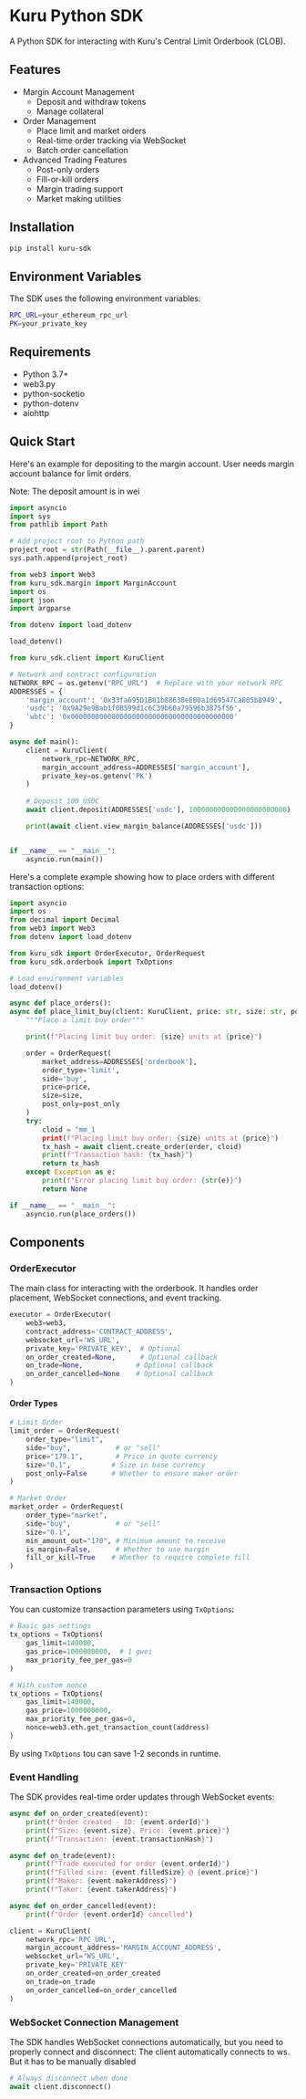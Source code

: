 # Kuru Python SDK

A Python SDK for interacting with Kuru's Central Limit Orderbook (CLOB).

## Features

- Margin Account Management
  - Deposit and withdraw tokens
  - Manage collateral
- Order Management
  - Place limit and market orders
  - Real-time order tracking via WebSocket
  - Batch order cancellation
- Advanced Trading Features
  - Post-only orders
  - Fill-or-kill orders
  - Margin trading support
  - Market making utilities

## Installation

```bash
pip install kuru-sdk
```

## Environment Variables

The SDK uses the following environment variables:

```bash
RPC_URL=your_ethereum_rpc_url
PK=your_private_key
```

## Requirements

- Python 3.7+
- web3.py
- python-socketio
- python-dotenv
- aiohttp

## Quick Start

Here's an example for depositing to the margin account. User needs margin account balance for limit orders.

Note: The deposit amount is in wei

```python
import asyncio
import sys
from pathlib import Path

# Add project root to Python path
project_root = str(Path(__file__).parent.parent)
sys.path.append(project_root)

from web3 import Web3
from kuru_sdk.margin import MarginAccount
import os
import json
import argparse

from dotenv import load_dotenv

load_dotenv()

from kuru_sdk.client import KuruClient

# Network and contract configuration
NETWORK_RPC = os.getenv("RPC_URL")  # Replace with your network RPC
ADDRESSES = {
    'margin_account': '0x33fa695D1B81b88638eEB0a1d69547Ca805b8949',
    'usdc': '0x9A29e9Bab1f0B599d1c6C39b60a79596b3875f56',
    'wbtc': '0x0000000000000000000000000000000000000000'
}

async def main():
    client = KuruClient(
        network_rpc=NETWORK_RPC,
        margin_account_address=ADDRESSES['margin_account'],
        private_key=os.getenv('PK')
    )
    
    # Deposit 100 USDC
    await client.deposit(ADDRESSES['usdc'], 100000000000000000000000)

    print(await client.view_margin_balance(ADDRESSES['usdc']))


if __name__ == "__main__":
    asyncio.run(main())

```

Here's a complete example showing how to place orders with different transaction options:

```python
import asyncio
import os
from decimal import Decimal
from web3 import Web3
from dotenv import load_dotenv

from kuru_sdk import OrderExecutor, OrderRequest
from kuru_sdk.orderbook import TxOptions

# Load environment variables
load_dotenv()

async def place_orders():
async def place_limit_buy(client: KuruClient, price: str, size: str, post_only: bool = False, tx_options: TxOptions = TxOptions()):
    """Place a limit buy order"""

    print(f"Placing limit buy order: {size} units at {price}")

    order = OrderRequest(
        market_address=ADDRESSES['orderbook'],
        order_type='limit',
        side='buy',
        price=price,
        size=size,
        post_only=post_only
    )
    try:
        cloid = "mm_1
        print(f"Placing limit buy order: {size} units at {price}")
        tx_hash = await client.create_order(order, cloid)
        print(f"Transaction hash: {tx_hash}")
        return tx_hash
    except Exception as e:
        print(f"Error placing limit buy order: {str(e)}")
        return None

if __name__ == "__main__":
    asyncio.run(place_orders())
```

## Components

### OrderExecutor

The main class for interacting with the orderbook. It handles order placement, WebSocket connections, and event tracking.

```python
executor = OrderExecutor(
    web3=web3,
    contract_address='CONTRACT_ADDRESS',
    websocket_url='WS_URL',
    private_key='PRIVATE_KEY',  # Optional
    on_order_created=None,      # Optional callback
    on_trade=None,             # Optional callback
    on_order_cancelled=None    # Optional callback
)
```

#### Order Types

```python
# Limit Order
limit_order = OrderRequest(
    order_type="limit",
    side="buy",           # or "sell"
    price="179.1",        # Price in quote currency
    size="0.1",          # Size in base currency
    post_only=False      # Whether to ensure maker order
)

# Market Order
market_order = OrderRequest(
    order_type="market",
    side="buy",           # or "sell"
    size="0.1",
    min_amount_out="170", # Minimum amount to receive
    is_margin=False,      # Whether to use margin
    fill_or_kill=True    # Whether to require complete fill
)
```

### Transaction Options

You can customize transaction parameters using `TxOptions`:

```python
# Basic gas settings
tx_options = TxOptions(
    gas_limit=140000,
    gas_price=1000000000,  # 1 gwei
    max_priority_fee_per_gas=0
)

# With custom nonce
tx_options = TxOptions(
    gas_limit=140000,
    gas_price=1000000000,
    max_priority_fee_per_gas=0,
    nonce=web3.eth.get_transaction_count(address)
)
```

By using `TxOptions` tou can save 1-2 seconds in runtime.

### Event Handling

The SDK provides real-time order updates through WebSocket events:

```python
async def on_order_created(event):
    print(f"Order created - ID: {event.orderId}")
    print(f"Size: {event.size}, Price: {event.price}")
    print(f"Transaction: {event.transactionHash}")

async def on_trade(event):
    print(f"Trade executed for order {event.orderId}")
    print(f"Filled size: {event.filledSize} @ {event.price}")
    print(f"Maker: {event.makerAddress}")
    print(f"Taker: {event.takerAddress}")

async def on_order_cancelled(event):
    print(f"Order {event.orderId} cancelled")

client = KuruClient(
    network_rpc='RPC_URL',
    margin_account_address='MARGIN_ACCOUNT_ADDRESS',
    websocket_url='WS_URL',
    private_key='PRIVATE_KEY'
    on_order_created=on_order_created
    on_trade=on_trade
    on_order_cancelled=on_order_cancelled
)
```

### WebSocket Connection Management

The SDK handles WebSocket connections automatically, but you need to properly connect and disconnect:
The client automatically connects to ws. But it has to be manually disabled

```python
# Always disconnect when done
await client.disconnect()
```

